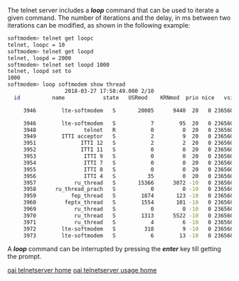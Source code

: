 The telnet server includes a **_loop_** command that can be used to iterate a given command. The number of iterations and the delay, in ms between two iterations can be modified, as shown in the following example:

```bash
softmodem> telnet get loopc
telnet, loopc = 10
softmodem> telnet get loopd
telnet, loopd = 2000
softmodem> telnet set loopd 1000
telnet, loopd set to
1000
softmodem> loop softmodem show thread
                  2018-03-27 17:58:49.000 2/10
  id          name            state   USRmod    KRNmod  prio nice   vsize   proc pol

     3946        lte-softmodem   S       20005      9440  20   0 236560384   2    0 other

     3946        lte-softmodem   S           7        95  20   0 236560384   2    0 other
     3948               telnet   R           0         0  20   0 236560384   2    0 other
     3949        ITTI acceptor   S           2         9  20   0 236560384   2    0 other
     3951              ITTI 12   S           2         2  20   0 236560384   7    0 other
     3952              ITTI 11   S           0         0  20   0 236560384   0    0 other
     3953               ITTI 9   S           0         0  20   0 236560384   1    0 other
     3954               ITTI 7   S           0         0  20   0 236560384   7    0 other
     3955               ITTI 8   S           0         0  20   0 236560384   7    0 other
     3956               ITTI 4   S          35         0  20   0 236560384   2    0 other
     3957            ru_thread   S       15366      3072 -10   0 236560384   0    2 rt: rr
     3958      ru_thread_prach   S           0         0 -10   0 236560384   7    1 rt: fifo
     3959           fep_thread   S        1874       123 -10   0 236560384   5    1 rt: fifo
     3960         feptx_thread   S        1554       101 -10   0 236560384   7    1 rt: fifo
     3969            ru_thread   S           0         0 -10   0 236560384   0    2 rt: rr
     3970            ru_thread   S        1313      5522 -10   0 236560384   5    2 rt: rr
     3971            ru_thread   S           4         6 -10   0 236560384   1    2 rt: rr
     3972        lte-softmodem   S         318         9 -10   0 236560384   7    1 rt: fifo
     3973        lte-softmodem   S           6        13 -10   0 236560384   4    1 rt: fifo

```
A **_loop_** command can be interrupted by pressing the  **_enter_** key till getting the  prompt.

[oai telnetserver home](telnetsrv.md)
[oai telnetserver usage home](telnetusage.md)
